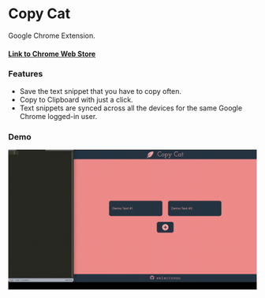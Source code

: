 # Copy Cat

Google Chrome Extension.

#### [Link to Chrome Web Store](https://www.google.com)

### Features

- Save the text snippet that you have to copy often.
- Copy to Clipboard with just a click.
- Text snippets are synced across all the devices for the same Google Chrome logged-in user.

### Demo

![Demo](demo/CopyCatDemo.gif)
